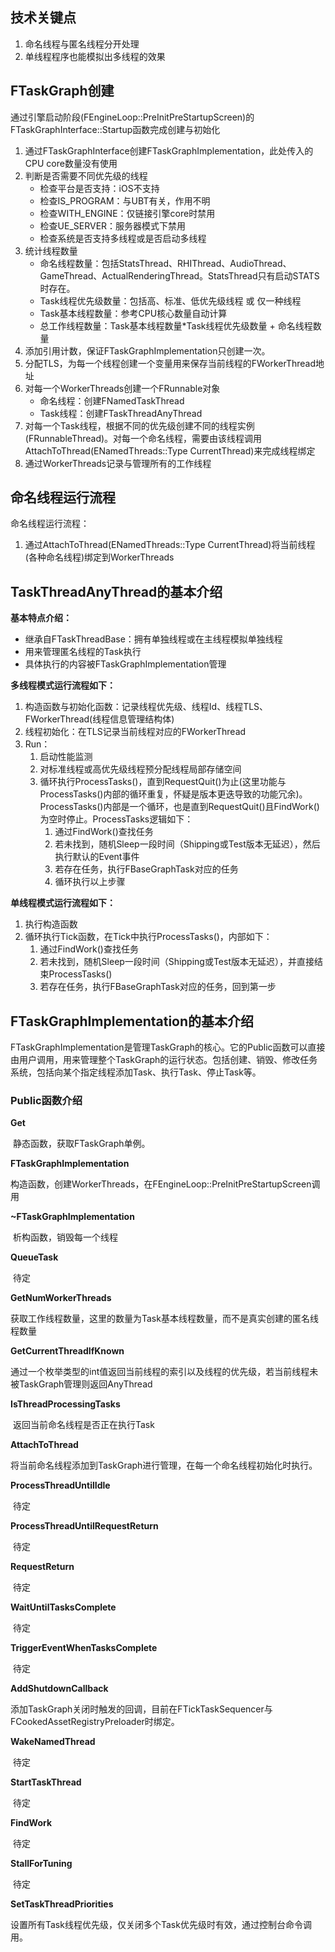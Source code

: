 ## 技术关键点

1. 命名线程与匿名线程分开处理
2. 单线程程序也能模拟出多线程的效果

## FTaskGraph创建

通过引擎启动阶段(FEngineLoop::PreInitPreStartupScreen)的FTaskGraphInterface::Startup函数完成创建与初始化

1. 通过FTaskGraphInterface创建FTaskGraphImplementation，此处传入的CPU core数量没有使用
2. 判断是否需要不同优先级的线程
   - 检查平台是否支持：iOS不支持
   - 检查IS_PROGRAM：与UBT有关，作用不明
   - 检查WITH_ENGINE：仅链接引擎core时禁用
   - 检查UE_SERVER：服务器模式下禁用
   - 检查系统是否支持多线程或是否启动多线程
3. 统计线程数量
   - 命名线程数量：包括StatsThread、RHIThread、AudioThread、GameThread、ActualRenderingThread。StatsThread只有启动STATS时存在。
   - Task线程优先级数量：包括高、标准、低优先级线程 或 仅一种线程
   - Task基本线程数量：参考CPU核心数量自动计算
   - 总工作线程数量：Task基本线程数量*Task线程优先级数量 + 命名线程数量
4. 添加引用计数，保证FTaskGraphImplementation只创建一次。
5. 分配TLS，为每一个线程创建一个变量用来保存当前线程的FWorkerThread地址
6. 对每一个WorkerThreads创建一个FRunnable对象
   - 命名线程：创建FNamedTaskThread
   - Task线程：创建FTaskThreadAnyThread
7. 对每一个Task线程，根据不同的优先级创建不同的线程实例(FRunnableThread)。对每一个命名线程，需要由该线程调用AttachToThread(ENamedThreads::Type CurrentThread)来完成线程绑定
8. 通过WorkerThreads记录与管理所有的工作线程

## 命名线程运行流程

命名线程运行流程：

1. 通过AttachToThread(ENamedThreads::Type CurrentThread)将当前线程(各种命名线程)绑定到WorkerThreads

## TaskThreadAnyThread的基本介绍

**基本特点介绍：**

- 继承自FTaskThreadBase：拥有单独线程或在主线程模拟单独线程
- 用来管理匿名线程的Task执行
- 具体执行的内容被FTaskGraphImplementation管理

**多线程模式运行流程如下：**

1. 构造函数与初始化函数：记录线程优先级、线程Id、线程TLS、FWorkerThread(线程信息管理结构体)
2. 线程初始化：在TLS记录当前线程对应的FWorkerThread
3. Run：
   1. 启动性能监测
   2. 对标准线程或高优先级线程预分配线程局部存储空间
   3. 循环执行ProcessTasks()，直到RequestQuit()为止(这里功能与ProcessTasks()内部的循环重复，怀疑是版本更迭导致的功能冗余)。
      ProcessTasks()内部是一个循环，也是直到RequestQuit()且FindWork()为空时停止。ProcessTasks逻辑如下：
      1. 通过FindWork()查找任务
      2. 若未找到，随机Sleep一段时间（Shipping或Test版本无延迟），然后执行默认的Event事件
      3. 若存在任务，执行FBaseGraphTask对应的任务
      4. 循环执行以上步骤

**单线程模式运行流程如下：**

1. 执行构造函数
2. 循环执行Tick函数，在Tick中执行ProcessTasks()，内部如下：
   1. 通过FindWork()查找任务
   2. 若未找到，随机Sleep一段时间（Shipping或Test版本无延迟），并直接结束ProcessTasks()
   3. 若存在任务，执行FBaseGraphTask对应的任务，回到第一步

## FTaskGraphImplementation的基本介绍

FTaskGraphImplementation是管理TaskGraph的核心。它的Public函数可以直接由用户调用，用来管理整个TaskGraph的运行状态。包括创建、销毁、修改任务系统，包括向某个指定线程添加Task、执行Task、停止Task等。

### Public函数介绍

**Get**

​	静态函数，获取FTaskGraph单例。

**FTaskGraphImplementation**

​	构造函数，创建WorkerThreads，在FEngineLoop::PreInitPreStartupScreen调用

**~FTaskGraphImplementation**

​	析构函数，销毁每一个线程

**QueueTask**

​	待定

**GetNumWorkerThreads**

​	获取工作线程数量，这里的数量为Task基本线程数量，而不是真实创建的匿名线程数量

**GetCurrentThreadIfKnown**

​	通过一个枚举类型的int值返回当前线程的索引以及线程的优先级，若当前线程未被TaskGraph管理则返回AnyThread

**IsThreadProcessingTasks**

​	返回当前命名线程是否正在执行Task

**AttachToThread**

​	将当前命名线程添加到TaskGraph进行管理，在每一个命名线程初始化时执行。

**ProcessThreadUntilIdle**

​	待定

**ProcessThreadUntilRequestReturn**

​	待定

**RequestReturn**

​	待定

**WaitUntilTasksComplete**

​	待定

**TriggerEventWhenTasksComplete**

​	待定

**AddShutdownCallback**

​	添加TaskGraph关闭时触发的回调，目前在FTickTaskSequencer与FCookedAssetRegistryPreloader时绑定。

**WakeNamedThread**

​	待定

**StartTaskThread**

​	待定

**FindWork**

​	待定

**StallForTuning**

​	待定

**SetTaskThreadPriorities**

​	设置所有Task线程优先级，仅关闭多个Task优先级时有效，通过控制台命令调用。





